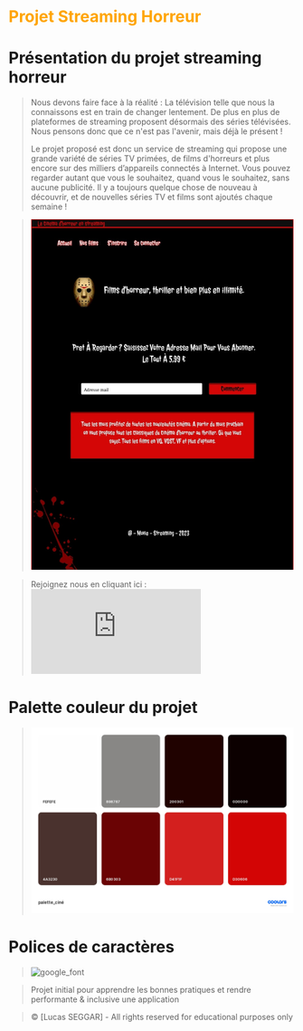 # <font color="orange">Projet Streaming Horreur</font>

# Présentation du projet streaming horreur
> Nous devons faire face à la réalité : La télévision telle que nous la connaissons est en train de changer lentement. De plus en plus de plateformes de streaming proposent désormais des séries télévisées. Nous pensons donc que ce n'est pas l'avenir, mais déjà le présent ! 
>
> Le projet proposé est donc un service de streaming qui propose une grande variété de séries TV primées, de films d'horreurs et plus encore sur des milliers d’appareils connectés à Internet. Vous pouvez regarder autant que vous le souhaitez, quand vous le souhaitez, sans aucune publicité. Il y a toujours quelque chose de nouveau à découvrir, et de nouvelles séries TV et films sont ajoutés chaque semaine !

>![Accueil](./asset/Accueiltest.jpg)

>Rejoignez nous en cliquant ici : ![streaming](https://lusegar.github.io/Proj-cin-/index.html)

# Palette couleur du projet

>![Palette_couleur](./asset/palette_cine_page-0001.jpg)

# Polices de caractères

>![google_font](./asset/font_ciné.jpg)

>Projet initial pour apprendre les bonnes pratiques et rendre performante &amp; inclusive une application

> &copy;  [Lucas SEGGAR] - All rights reserved for educational purposes only
